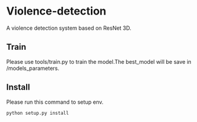# Violence-detection
A violence detection system based on ResNet 3D.

## Train

Please use tools/train.py to train the model.The best_model will be save in /models_parameters.

## Install

Please run this command to setup env.
```shell
python setup.py install
```